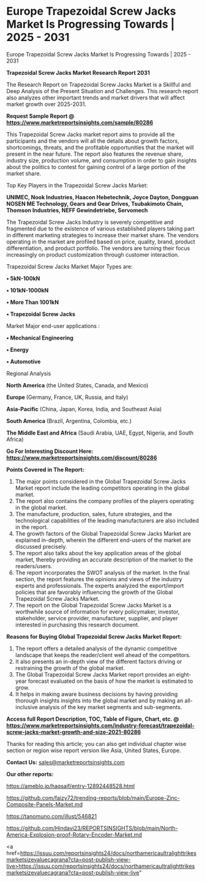 # Europe Trapezoidal Screw Jacks Market Is Progressing Towards | 2025 - 2031
Europe Trapezoidal Screw Jacks Market Is Progressing Towards | 2025 - 2031

<strong>Trapezoidal Screw Jacks Market Research Report 2031</strong>

The Research Report on Trapezoidal Screw Jacks Market is a Skillful and Deep Analysis of the Present Situation and Challenges. This research report also analyzes other important trends and market drivers that will affect market growth over 2025-2031.

<strong>Request Sample Report @ <a href=https://www.marketreportsinsights.com/sample/80286>https://www.marketreportsinsights.com/sample/80286</a></strong>

This Trapezoidal Screw Jacks market report aims to provide all the participants and the vendors will all the details about growth factors, shortcomings, threats, and the profitable opportunities that the market will present in the near future. The report also features the revenue share, industry size, production volume, and consumption in order to gain insights about the politics to contest for gaining control of a large portion of the market share.

Top Key Players in the Trapezoidal Screw Jacks Market:

<strong>UNIMEC, Nook Industries, Haacon Hebetechnik, Joyce Dayton, Dongguan NOSEN ME Technology, Gears and Gear Drives, Tsubakimoto Chain, Thomson Industries, NEFF Gewindetriebe, Servomech</strong>

The Trapezoidal Screw Jacks Industry is severely competitive and fragmented due to the existence of various established players taking part in different marketing strategies to increase their market share. The vendors operating in the market are profiled based on price, quality, brand, product differentiation, and product portfolio. The vendors are turning their focus increasingly on product customization through customer interaction.

Trapezoidal Screw Jacks Market Major Types are:

<strong>• 5kN-100kN

• 101kN-1000kN

• More Than 1001kN

• Trapezoidal Screw Jacks</strong>

Market Major end-user applications :

<strong>• Mechanical Engineering

• Energy

• Automotive</strong>

Regional Analysis

</u><strong><b>North America</b></strong> (the United States, Canada, and Mexico)

<strong><b>Europe </b></strong>(Germany, France, UK, Russia, and Italy)

<strong><b>Asia-Pacific</b></strong> (China, Japan, Korea, India, and Southeast Asia)

<strong><b>South America</b></strong> (Brazil, Argentina, Colombia, etc.)

<strong><b>The Middle East and Africa</b></strong> (Saudi Arabia, UAE, Egypt, Nigeria, and South Africa)

<strong>Go For Interesting Discount Here: <a href=https://www.marketreportsinsights.com/discount/80286>https://www.marketreportsinsights.com/discount/80286</a></strong>

<strong>Points Covered in The Report:</strong>
<ol>
  <li>The major points considered in the Global Trapezoidal Screw Jacks Market report include the leading competitors operating in the global market.</li>
  <li>The report also contains the company profiles of the players operating in the global market.</li>
  <li>The manufacture, production, sales, future strategies, and the technological capabilities of the leading manufacturers are also included in the report.</li>
  <li>The growth factors of the Global Trapezoidal Screw Jacks Market are explained in-depth, wherein the different end-users of the market are discussed precisely.</li>
  <li>The report also talks about the key application areas of the global market, thereby providing an accurate description of the market to the readers/users.</li>
  <li>The report incorporates the SWOT analysis of the market. In the final section, the report features the opinions and views of the industry experts and professionals. The experts analyzed the export/import policies that are favorably influencing the growth of the Global Trapezoidal Screw Jacks Market.</li>
  <li>The report on the Global Trapezoidal Screw Jacks Market is a worthwhile source of information for every policymaker, investor, stakeholder, service provider, manufacturer, supplier, and player interested in purchasing this research document.</li>
</ol>
<strong>Reasons for Buying Global Trapezoidal Screw Jacks Market Report:</strong>

<ol>
  <li>The report offers a detailed analysis of the dynamic competitive landscape that keeps the reader/client well ahead of the competitors.</li>
  <li>It also presents an in-depth view of the different factors driving or restraining the growth of the global market.</li>
  <li>The Global Trapezoidal Screw Jacks Market report provides an eight-year forecast evaluated on the basis of how the market is estimated to grow.</li>
  <li>It helps in making aware business decisions by having providing thorough insights insights into the global market and by making an all-inclusive analysis of the key market segments and sub-segments.</li>
</ol>
<strong>Access full Report Description, TOC, Table of Figure, Chart, etc. @ <a href=https://www.marketreportsinsights.com/industry-forecast/trapezoidal-screw-jacks-market-growth-and-size-2021-80286>https://www.marketreportsinsights.com/industry-forecast/trapezoidal-screw-jacks-market-growth-and-size-2021-80286</a></strong>


Thanks for reading this article; you can also get individual chapter wise section or region wise report version like Asia, United States, Europe.

<strong>Contact Us:</strong>
sales@marketreportsinsights.com

<strong>Our other reports:</strong>

<a href=https://ameblo.jp/haqsaif/entry-12892448528.html>https://ameblo.jp/haqsaif/entry-12892448528.html</a>

<a href=https://github.com/faizy72/trending-reports/blob/main/Europe-Zinc-Composite-Panels-Market.md>https://github.com/faizy72/trending-reports/blob/main/Europe-Zinc-Composite-Panels-Market.md</a>

<a href=https://tanomuno.com/illust/546821>https://tanomuno.com/illust/546821</a>

<a href=https://github.com/Hindavi23/REPORTSINSIGHTS/blob/main/North-America-Explosion-proof-Rotary-Encoder-Market.md>https://github.com/Hindavi23/REPORTSINSIGHTS/blob/main/North-America-Explosion-proof-Rotary-Encoder-Market.md</a>

<a href=https://issuu.com/reportsinsights24/docs/northamericaultralighttrikesmarketsizevaluecagrana?cta=post-publish-view-live>https://issuu.com/reportsinsights24/docs/northamericaultralighttrikesmarketsizevaluecagrana?cta=post-publish-view-live</a>"
